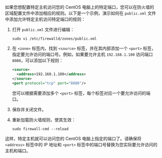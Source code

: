 如果您想配置特定主机访问您的 CentOS 电脑上的特定端口，您可以在防火墙的区域配置文件中添加相应的规则。以下是一个示例，演示如何在 `public.xml` 文件中添加允许特定主机访问特定端口的规则：

1. 打开 `public.xml` 文件进行编辑：
   ```shell
   sudo vi /etc/firewalld/zones/public.xml
   ```

2. 在 `<zone>` 标签内，找到 `<source>` 标签，并在其内部添加一个 `<port>` 标签，指定要允许访问的端口号。例如，如果要允许主机 `192.168.1.100` 访问端口 `8080`，可以添加以下规则：
   ```xml
   <source>
     <address>192.168.1.100</address>
   </source>
   <port protocol="tcp" port="8080"/>
   ```

   您可以根据需要添加多个 `<port>` 标签，每个标签对应一个要允许访问的端口。

3. 保存并关闭文件。

4. 重新加载防火墙规则，使其生效：
   ```shell
   sudo firewall-cmd --reload
   ```

这样，特定主机就可以访问您的 CentOS 电脑上指定的端口了。请确保将 `<address>` 标签中的 IP 地址和 `<port>` 标签中的端口号替换为您实际要允许访问的主机和端口。